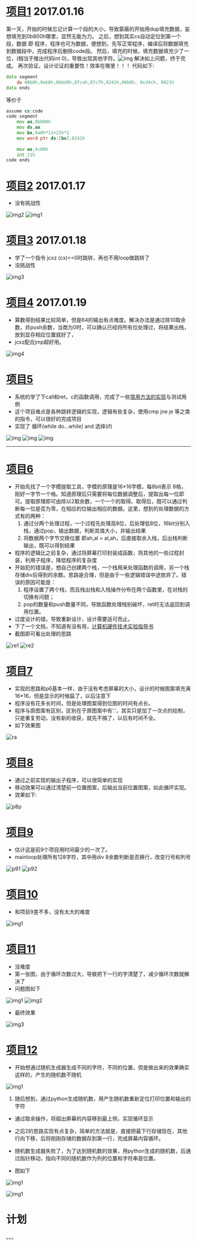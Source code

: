 # [项目1](https://github.com/ExFly/CsLearning/blob/master/Language/ASM/holiday/p1/p1.asm) 2017.01.16

第一天，开始的时候忘记计算一个段的大小，导致蒙蔽的开始用dup填充数据，妄想填充到0b800h哪里，显然无能为力。
之后，想到其实cs自动定位到第一个段，数据 即 程序，程序也可为数据，便想到，先写正常程序，编译后将数据填充到数据段中，完成程序后删除code段。
然后，填充的时候，填充数据填充少了一位，(相当于推出代码int 0)，导致出现其他字符。![img](p1/1.png)
解决如上问题，终于完成。
再次验证，设计论证的重要性！效率在哪里！！！
代码如下:
```asm
data segment
	dw 00b8h,8eb8h,0bbd8h,07cah,07c7h,0241h,00b8h, 0cd4ch, 0021h
data ends
```
等价于
```asm
assume cs:code
code segment
	mov ax,0b800h
	mov ds,ax
	mov bx,0a0h*12+25h*2
	mov word ptr ds:[bx],0241h
	
	mov ax,4c00h
	int 21h
code ends
```

# [项目2](https://github.com/ExFly/CsLearning/blob/master/Language/ASM/holiday/p2/p2.asm) 2017.01.17
* 没有挑战性

![img2](p2/1.png) ![img1](p2/result.png)

# [项目3](https://github.com/ExFly/CsLearning/blob/master/Language/ASM/holiday/p3/p3.asm) 2017.01.18
* 学了一个指令 jcxz (cx)==0时跳转，再也不用loop做跳转了
* 没挑战性

![img3](p3/1.png)

# [项目4](https://github.com/ExFly/CsLearning/blob/master/Language/ASM/holiday/p4/p41.asm) 2017.01.19
* 算数得到结果比较简单，但是64的输出有点难度。解决办法是通过除10取余数，并push余数，当商为0时，可以确认已经将所有位处理过，将结果出栈，放到显存相应位置就好了，
* jcxz配合jmp超好用。

![img4](p4/1.png)

# [项目5](https://github.com/ExFly/CsLearning/blob/master/Language/ASM/holiday/p5/p51.asm)
* 系统的学了下call和ret，c的函数调用，完成了一些[常用方法的实现](https://github.com/ExFly/CsLearning/blob/master/Language/ASM/subprocess)与测试用例
* 这个项目难点是各种跳转逻辑的实现，逻辑有些复杂，使用cmp jne je 等之类的指令，可以很好的完成项目
* 实现了 循环(while do...while) and 选择(if)

![img](p5/img/51_get_alph.png)
![img](p5/img/51_format_alph.png)
![img](p5/img/print_result.png)

------

# [项目6](https://github.com/ExFly/CsLearning/blob/master/Language/ASM/holiday/p6/p6.asm)
* 开始先找了一个字模提取工具，字模的原理是16*16字模，每8bit表示 8格，刚好一字节一个格。知道原理后只需要将每位数据调整后，提取出每一位即可。提取原理即可由除以2取余数，一个一个的取得。取得后，既可以通过判断每一位是否为零，在相应的位输出相应的数据。这里，想到的处理数据的方式有的两种：
	1. 通过分两个处理过程，一个过程先处理高8位，后处理低8位，16bit分别入栈，通过pop，输出数据，判断其值大小，并输出结果 
	2. 将数据两个字节交换位置 即ah,al = al,ah，后直接取余入栈，后出栈判断输出，既可以得到结果
* 程序的逻辑比之前复杂，通过将屏幕打印封装成函数，将其他的一些过程封装，利用子程序，降低程序的复杂度
* 开始犯的错误是，想自己创建两个栈，一个栈用来处理函数的调用，另一个栈存储div后得到的余数。思路是合理，但是由于一些逻辑错误中途放弃了。错误的原因可能是：
	1. 程序设置了两个栈，而且栈出栈和入栈操作分布在两个函数里，在对栈的切换有问题；
	2. pop的数量和push数量不同，导致函数处理栈别破坏，ret时无法返回到调用位置。
* 过度设计的错，导致重新设计，设计需要适可而止。
* 下了一个文档，不知道有没有用，[计算机硬件技术实验指导书](p6/计算机硬件技术实验指导书.doc)
* 截图即可看出处理的思路

![re1](p6/img/result1.png)
![re2](p6/img/result2.png)

# [项目7](https://github.com/ExFly/CsLearning/blob/master/Language/ASM/holiday/p7/p7.asm)
* 实现的思路和p6基本一样，由于没有考虑屏幕的大小，设计的时候图案填充满16*16，但是显示的时候扁了，以后注意下
* 程序没有花多长时间，但是处理图案得到位图的时间有点长。
* 程序与原图案有区别，区别在于原图案中有'.'，其实只是加了一次点的绘制，只是重复劳动，没有新的收获，就先不搞了，以后有时间不全。
* 如下效果图

![ra](p7/img/r1.gif)


# [项目8](https://github.com/ExFly/CsLearning/blob/master/Language/ASM/holiday/p8/p8.asm)
* 通过之前实现的输出子程序，可以很简单的实现
* 移动效果可以通过清楚前一位置图案，后输出当前位置图案，如此循环实现。
* 效果如下:

![p8p](p8/img/p8.gif)

# [项目9](https://github.com/ExFly/CsLearning/blob/master/Language/ASM/holiday/p9/p9.asm)
* 估计这是前9个项目用时间最少的一次了。
* mainloop处理所有128字符，其中用div 8余数判断是否换行，改变行号和列号

![p91](p9/img/p9.gif)
![p92](p9/img/p92.gif)

# [项目10](https://github.com/ExFly/CsLearning/blob/master/Language/ASM/holiday/p10/p10.asm)
* 和项目9差不多，没有太大的难度

![img1](p10/img/p10.gif)

# [项目11](https://github.com/ExFly/CsLearning/blob/master/Language/ASM/holiday/p11/p11.asm)
* 没难度
* 第一张图，由于循环次数过大，导致把下一行的字清楚了，减少循环次数就解决了
* 问题图如下

![img1](p11/img/p11-1.gif)
![img2](p11/img/p11-2.gif)

* 最终效果

![img3](p11/img/p11-3.gif)

# [项目12](https://github.com/ExFly/CsLearning/blob/master/Language/ASM/holiday/p12/p12.asm)
* 开始想通过随机生成器生成不同的字符，不同的位置，但是做出来的效果确实这样的，产生的随机数不随机

![img1](p12/img/p12-1.gif)

1. 随后想到，通过python生成随机数，用产生随机数重新定位打印位置和输出的字符
* 通过取余操作，将超出屏幕的内容移到最上侧，实现循环显示
* 之后2的思路实现有点复杂，简单的方法就是，直接把最下行存储现在，其他行向下移，后将刚刚存储的数据存到第一行，完成屏幕内容循环。
* 随机数生成器失败了，为了达到随机数的效果，用python生成的随机数，后通过指针移动，指向不同的随机数作为列的位置和字符串首位置。

* 图如下

![img1](p12/img/p12-2.gif)

![img1](p12/img/p12-3.gif)

# 计划
。。。
